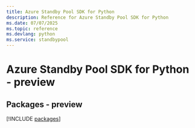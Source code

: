 ```yaml
---
title: Azure Standby Pool SDK for Python
description: Reference for Azure Standby Pool SDK for Python
ms.date: 07/07/2025
ms.topic: reference
ms.devlang: python
ms.service: standbypool
---
```

# Azure Standby Pool SDK for Python - preview
## Packages - preview
[!INCLUDE [packages](standby-pool-index.md)]